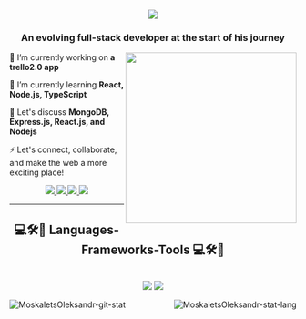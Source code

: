 <h1 align="center">
    <img src="https://readme-typing-svg.herokuapp.com/?font=Righteous&size=35&center=true&vCenter=true&width=500&height=70&duration=4000&lines=Hi+There!+👋;+I'm+Oleksandr!;" />
</h1>

<h3 align="center">An evolving full-stack developer at the start of his journey</h3>

<img align="right" src="https://media.giphy.com/media/N57KpqDb0tlWE/giphy.gif" width="300" />

<div align="left">
 
 🔭 I’m currently working on **a trello2.0 app**
 
 🌱 I’m currently learning **React, Node.js, TypeScript**

 💬 Let's discuss **MongoDB, Express.js, React.js, and Nodejs**

 ⚡ Let's connect, collaborate, and make the web a more exciting place!
 
 </div>

 <div align="center"> 
  <a href="mailto:oleksandr.moskalets.dev@gmail.com">
    <img src="https://img.shields.io/badge/Gmail-333333?style=for-the-badge&logo=gmail&logoColor=red" />
  </a>
  <a href="https://www.linkedin.com/in/oleksandr-moskalets" target="_blank">
    <img src="https://img.shields.io/badge/LinkedIn-0077B5?style=for-the-badge&logo=linkedin&logoColor=white"  />
  </a>
  <a href="https://moskaletsoleksandr.github.io/portfolio" target="_blank">
     <img src="https://img.shields.io/badge/Portfolio-FF5722?style=for-the-badge&logo=todoist&logoColor=white" />
  </a>
  <a href="https://t.me/lexandrOl" target="_blank">
     <img src="https://img.shields.io/badge/Telegram-2481cc?style=for-the-badge&logo=telegram&logoColor=white" />
  </a>
</div>

 <hr/>

 <h2 align="center">💻🛠️🧰 Languages-Frameworks-Tools 💻🛠️🧰</h2>
<br/>
<div align="center">
    <img src="https://skillicons.dev/icons?i=react,html,css,vscode,github,figma,git" />
    <img src="https://skillicons.dev/icons?i=nodejs,javascript,express,firebase,mongodb,vite,sass,styledcomponents,redux" /><br>
</div>

<p><img align="left" src="https://github-readme-stats.vercel.app/api?username=MoskaletsOleksandr&show_icons=true&locale=en&theme=tokyonight" alt="MoskaletsOleksandr-git-stat" /></p>

<p><img align="right" src="https://github-readme-stats.vercel.app/api/top-langs?username=MoskaletsOleksandr&show_icons=true&locale=en&layout=compact&theme=tokyonight" alt="MoskaletsOleksandr-stat-lang" /></p>
<!-- ![Anurag's GitHub stats](https://github-readme-stats.vercel.app/api?username=MoskaletsOleksandr&show_icons=true&theme=darcula) -->

